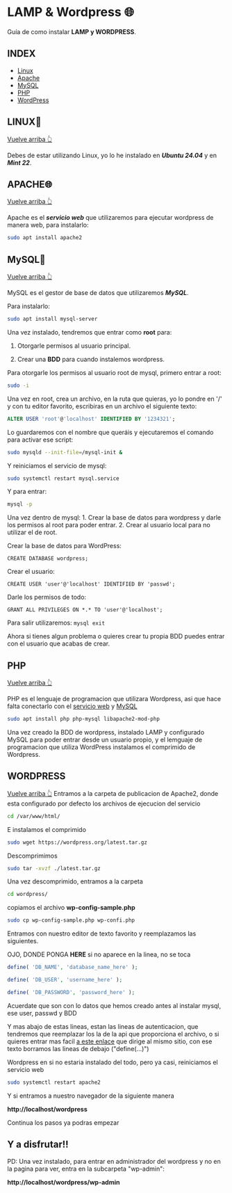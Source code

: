 # LAMP & Wordpress 🌐

 Guía de como instalar **LAMP y WORDPRESS**.

## INDEX
- [Linux](#linux)
- [Apache](#apache)
- [MySQL](#mysql)
- [PHP](#php)
- [WordPress](#wordpress)

## LINUX🐧
[Vuelve arriba 👆](#index)

Debes de estar utilizando Linux, yo lo he instalado en ***Ubuntu 24.04*** y en ***Mint 22***.

## APACHE🌐
[Vuelve arriba 👆](#index)

Apache es el ***servicio web*** que utilizaremos para ejecutar wordpress de manera web, para instalarlo:

```bash 
sudo apt install apache2 
```

## MySQL📂

[Vuelve arriba 👆](#index)

MySQL es el gestor de base de datos que utilizaremos ***MySQL***.

Para instalarlo:
```bash
sudo apt install mysql-server
```

Una vez instalado, tendremos que entrar como **root** para:

1. Otorgarle permisos al usuario principal.

2. Crear una **BDD** para cuando instalemos wordpress.


Para otorgarle los permisos al usuario root de mysql, primero entrar a root:

```bash
sudo -i
```

Una vez en root, crea un archivo, en la ruta que quieras, yo lo pondre en '/' y con tu editor favorito, escribiras en un archivo el siguiente texto:

```sql
ALTER USER 'root'@'localhost' IDENTIFIED BY '1234321'; 
``` 

Lo guardaremos con el nombre que queráis y ejecutaremos el comando para activar ese script:

```bash
sudo mysqld --init-file=/mysql-init &
```

Y reiniciamos el servicio de mysql:

```bash
sudo systemctl restart mysql.service
```

Y para entrar:

```bash
mysql -p
```

Una vez dentro de mysql:
    1. Crear la base de datos para wordpress y darle los permisos al root para poder entrar.
    2. Crear al usuario local para no utilizar el de root.

Crear la base de datos para WordPress:

```mysql
CREATE DATABASE wordpress;
```

Crear el usuario:
```mysql
CREATE USER 'user'@'localhost' IDENTIFIED BY 'passwd';
```

Darle los permisos de todo:
```mysql
GRANT ALL PRIVILEGES ON *.* TO 'user'@'localhost';
```
Para salir utilizaremos:
``mysql
exit
``

Ahora si tienes algun problema o quieres crear tu propia BDD puedes entrar con el usuario que acabas de crear.

## PHP

[Vuelve arriba 👆](#index)

PHP es el lenguaje de programacion que utilizara Wordpress, asi que hace falta conectarlo con el [servicio web](#apache) y [MySQL](#mysql)

```bash
sudo apt install php php-mysql libapache2-mod-php
```

Una vez creado la BDD de wordpress, instalado LAMP y configurado MySQL para poder entrar desde un usuario propio, y el lemguaje de programacion que utiliza WordPress instalamos el comprimido de Wordpress.


## WORDPRESS

[Vuelve arriba 👆](#index)
Entramos a la carpeta de publicacion de Apache2, donde esta configurado por defecto los archivos de ejecucion del servicio

```bash
cd /var/www/html/
```

E instalamos el comprimido

```bash
sudo wget https://wordpress.org/latest.tar.gz
```
Descomprimimos

```bash
sudo tar -xvzf ./latest.tar.gz
```

Una vez descomprimido, entramos a la carpeta


```bash
cd wordpress/
```
copiamos el archivo **wp-config-sample.php**

```bash
sudo cp wp-config-sample.php wp-confi.php
```

Entramos con nuestro editor de texto favorito y reemplazamos las siguientes.

OJO, DONDE PONGA **HERE** si no aparece en la linea, no se toca


```php
define( 'DB_NAME', 'database_name_here' );

define( 'DB_USER', 'username_here' );

define( 'DB_PASSWORD', 'password_here' );

```
Acuerdate que son con lo datos que hemos creado antes al instalar mysql, ese user, passwd y BDD

Y mas abajo de estas lineas, estan las lineas de autenticacion, que tendremos que reemplazar los la de la api que proporciona el archivo, o si quieres entrar mas facil
[a este enlace](https://api.wordpress.org/secret-key/1.1/salt/) que dirige al mismo sitio, con ese texto borramos las lineas de debajo ("define(...)")

Wordpress en si no estaria instalado del todo, pero ya casi, reiniciamos el servicio web

```bash
sudo systemctl restart apache2
```

Y si entramos a nuestro navegador de la siguiente manera

**http://localhost/wordpress**

Continua los pasos ya podras empezar

## Y a disfrutar!! 

PD: Una vez instalado, para entrar en administrador del wordpress y no en la pagina para ver, entra en la subcarpeta "wp-admin":

**http://localhost/wordpress/wp-admin**


